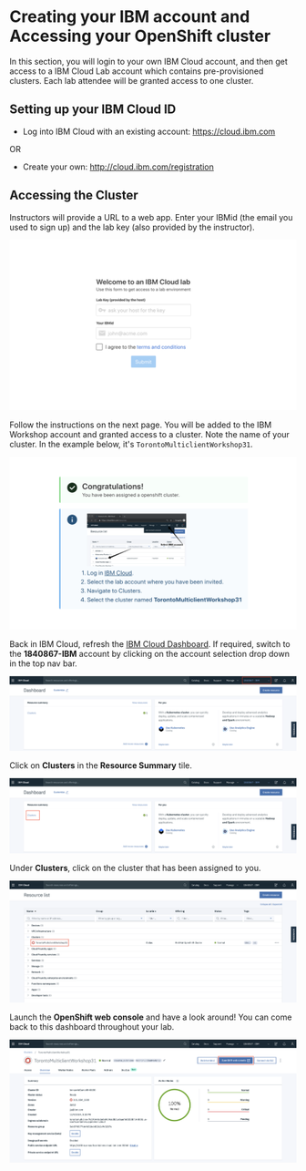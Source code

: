 # Creating your IBM account and Accessing your OpenShift cluster

In this section, you will login to your own IBM Cloud account, and then get access to a IBM Cloud Lab account which contains pre-provisioned clusters. Each lab attendee will be granted access to one cluster.

## Setting up your IBM Cloud ID

* Log into IBM Cloud with an existing account: <https://cloud.ibm.com>

OR

* Create your own: <http://cloud.ibm.com/registration>

## Accessing the Cluster

Instructors will provide a URL to a web app. Enter your IBMid (the email you used to sign up) and the lab key (also provided by the instructor).

![Get clusters app](../.gitbook/assets/get-clusters.png)

Follow the instructions on the next page. You will be added to the IBM Workshop account and granted access to a cluster. Note the name of your cluster. In the example below, it's `TorontoMulticlientWorkshop31`.

![Instructions to access cluster](../.gitbook/assets/access-clusters.png)

Back in IBM Cloud, refresh the [IBM Cloud Dashboard](https://cloud.ibm.com). If required, switch to the **1840867-IBM** account by clicking on the account selection drop down in the top nav bar.

![IBM Account](../.gitbook/assets/ibmaccount.png)

Click on **Clusters** in the **Resource Summary** tile.

![IBM Dashboard](../.gitbook/assets/dashboard.png)

Under **Clusters**, click on the cluster that has been assigned to you.

![IBM Dashboard](../.gitbook/assets/clusters-overview.png)

Launch the **OpenShift web console** and have a look around! You can come back to this dashboard throughout your lab.

![IBM Dashboard](../.gitbook/assets/launch-console.png)
